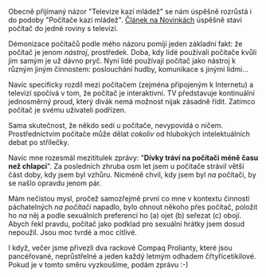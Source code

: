 <!-- dcterms:identifier = riderweblog#97 -->
<!-- dcterms:title = Démon počítač -->
<!-- np9:categoryId = 2 -->
<!-- x4w:category = Lidé a jiná zvěř -->
<!-- np9:authorId = 1 -->
<!-- np9:authorEmail = michal.valasek@altairis.cz -->
<!-- dcterms:creator = Michal Altair Valášek -->
<!-- dcterms:created = 2003-11-01T04:52:19+01:00 -->
<!-- dcterms:date = 2003-11-01T04:52:19+01:00 -->

Obecně přijímaný názor "Televize kazí mládež" se nám úspěšně rozrůstá i do podoby "Počítače kazí mládež". [Článek na Novinkách](http://www.novinky.cz/01/86/74.html) úspěšně staví počítač do jedné roviny s televizí.

Démonizace počítačů podle mého názoru pomíjí jeden základní fakt: že počítač je jenom *nástroj*, prostředek. Doba, kdy lidé používali počítače kvůli jim samým je už dávno pryč. Nyní lidé používají počítač jako nástroj k různým jiným činnostem: poslouchání hudby, komunikace s jinými lidmi...

Navíc specificky rozdíl mezi počítačem (zejména připojeným k Internetu) a televizí spočívá v tom, že počítač je interaktivní. TV představuje kontinuální jednosměrný proud, který divák nemá možnost nijak zásadně řídit. Zatímco počítač je svému uživateli podřízen.

Sama skutečnost, že někdo sedí u počítače, nevypovídá o ničem. Prostřednictvím počítače může dělat *cokoliv* od hlubokých intelektuálních debat po střílečky.

Navíc mne rozesmál mezititulek zprávy: "**Dívky tráví na počítači méně času než chlapci**". Za posledních zhruba osm let jsem u počítače strávil větší část doby, kdy jsem byl vzhůru. Nicméně chvil, kdy jsem byl *na* počítači, by se našlo opravdu jenom pár.

Mám nečistou mysl, pročež samozřejmě první co mne v kontextu činností páchatelných *na počítači* napadlo, bylo ohnout někoho přes počítač, položit ho *na* něj a podle sexuálních preferencí ho (a) ojet (b) seřezat (c) obojí. Abych řekl pravdu, počítač jako podklad pro sexuální hrátky jsem dosud nepoužil. Jsou moc tvrdé a moc citlivé.

I když, večer jsme přivezli dva rackové Compaq Prolianty, které jsou pancéřované, neprůstřelné a jeden každý letmým odhadem čřtyřicetikilové. Pokud je v tomto směru vyzkoušíme, podám zprávu :-)